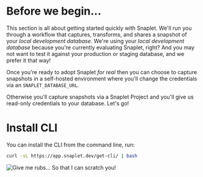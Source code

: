 # Before we begin...

This section is all about getting started quickly with Snaplet.
We'll run you through a workflow that captures, transforms, and shares a snapshot of your _local development database_.
We're using your _local development database_ because you're currently evaluating Snaplet, right? And you may not want to test it against your production or staging database, and we prefer it that way!

Once you're ready to adopt Snaplet _for real_ then you can choose to capture snapshots in a self-hosted environment where you'll change the credentials via an `SNAPLET_DATABASE_URL`.

Otherwise you'll capture snapshots via a Snaplet Project and you'll give us read-only credentials to your database.
Let's go!

# Install CLI

You can install the CLI from the command line, run:

```bash
curl -sL https://app.snaplet.dev/get-cli/ | bash
```

<div style={{textAlign: 'center'}}>

![Give me rubs... So that I can scratch you!](/img/snaplet-playing.svg)

</div>
